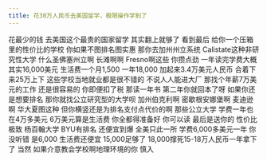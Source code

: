 ```yaml
---
title: 花30万人民币去美国留学，极限操作学到了
---
```

花最少的钱
去美国这个最贵的国家留学
其实翻上就够了
看到最后
给你一个压箱里的性价比的学校
你如果不图排名图实惠
那你去加州州立系统
Calistate这种非研究性大学
什么圣佛塞州立啊
长滩啊啊
Fresno啊这些
你攒点劲
一年读完学费大概其实16,000美元
生活费一个月1,500
一年18,000
加起来3.4万美元人民币
合着下来25万上下
这些学校当地就业都是很不错的
不说人人能进大厂
那找个年薪7万美元的工作
还是很容易的
你即便扣了税
那读一年书
第二年你就回本了呀
如果你还是想要排名
那你就找公立研究型的大学呗
加州伯克利啊
密歇根安娜堡啊
麦迪逊啊
华大夏图这种
但你横竖还是为排名支付点代价的啊
那些公立大学
学费一年也在4万多美元
6万美元算是生活费
你全都得准备好
你可以读
最后是送你的
性价比极致
杨百翰大学
BYU有排名
还便宜到爆
全美只此一所
学费6,000多美元一年
你没听错
是6,000 生活费还便宜
15,000足够了
18,000撑死15-18万人民币一年拿下了
当然
如果介意教会学校啊地理环境的你
慎入
